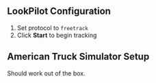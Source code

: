 ## LookPilot Configuration
1. Set protocol to `freetrack`
2. Click **Start** to begin tracking

## American Truck Simulator Setup
Should work out of the box. 